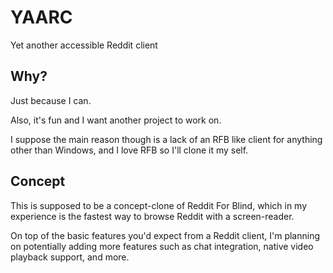 # YAARC

Yet another accessible Reddit client

## Why?

Just because I can.

Also, it's fun and I want another project to work on.

I suppose the main reason though is a lack of an RFB like client for anything other than Windows, and I love RFB so I'll clone it my self.

## Concept

This is supposed to be a concept-clone of Reddit For Blind, which in my experience is the fastest way to browse Reddit with a screen-reader.

On top of the basic features you'd expect from a Reddit client, I'm planning on potentially adding more features such as chat integration, native video playback support, and more.